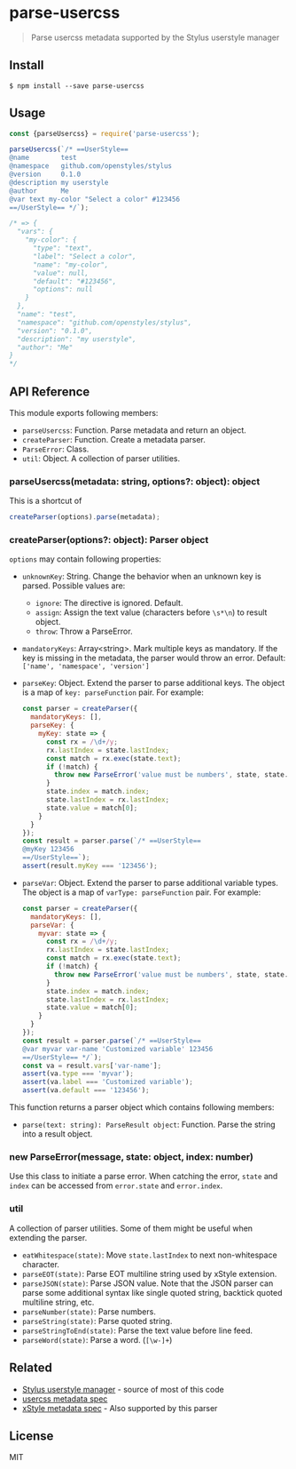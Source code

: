 # parse-usercss
> Parse usercss metadata supported by the Stylus userstyle manager


## Install

```
$ npm install --save parse-usercss
```


## Usage

```js
const {parseUsercss} = require('parse-usercss');

parseUsercss(`/* ==UserStyle==
@name        test
@namespace   github.com/openstyles/stylus
@version     0.1.0
@description my userstyle
@author      Me
@var text my-color "Select a color" #123456
==/UserStyle== */`);

/* => {
  "vars": {
    "my-color": {
      "type": "text",
      "label": "Select a color",
      "name": "my-color",
      "value": null,
      "default": "#123456",
      "options": null
    }
  },
  "name": "test",
  "namespace": "github.com/openstyles/stylus",
  "version": "0.1.0",
  "description": "my userstyle",
  "author": "Me"
}
*/
```

## API Reference

This module exports following members:

* `parseUsercss`: Function. Parse metadata and return an object.
* `createParser`: Function. Create a metadata parser.
* `ParseError`: Class.
* `util`: Object. A collection of parser utilities.

### parseUsercss(metadata: string, options?: object): object

This is a shortcut of

```js
createParser(options).parse(metadata);
```

### createParser(options?: object): Parser object

`options` may contain following properties:

* `unknownKey`: String. Change the behavior when an unknown key is parsed. Possible values are:

  - `ignore`: The directive is ignored. Default.
  - `assign`: Assign the text value (characters before `\s*\n`) to result object.
  - `throw`: Throw a ParseError.

* `mandatoryKeys`: Array&lt;string>. Mark multiple keys as mandatory. If the key is missing in the metadata, the parser would throw an error. Default: `['name', 'namespace', 'version']`
* `parseKey`: Object. Extend the parser to parse additional keys. The object is a map of `key: parseFunction` pair. For example:

  ```js
  const parser = createParser({
    mandatoryKeys: [],
    parseKey: {
      myKey: state => {
        const rx = /\d+/y;
        rx.lastIndex = state.lastIndex;
        const match = rx.exec(state.text);
        if (!match) {
          throw new ParseError('value must be numbers', state, state.lastIndex);
        }
        state.index = match.index;
        state.lastIndex = rx.lastIndex;
        state.value = match[0];
      }
    }
  });
  const result = parser.parse(`/* ==UserStyle==
  @myKey 123456
  ==/UserStyle==`);
  assert(result.myKey === '123456');
  ```

* `parseVar`: Object. Extend the parser to parse additional variable types. The object is a map of `varType: parseFunction` pair. For example:

  ```js
  const parser = createParser({
    mandatoryKeys: [],
    parseVar: {
      myvar: state => {
        const rx = /\d+/y;
        rx.lastIndex = state.lastIndex;
        const match = rx.exec(state.text);
        if (!match) {
          throw new ParseError('value must be numbers', state, state.lastIndex);
        }
        state.index = match.index;
        state.lastIndex = rx.lastIndex;
        state.value = match[0];
      }
    }
  });
  const result = parser.parse(`/* ==UserStyle==
  @var myvar var-name 'Customized variable' 123456
  ==/UserStyle== */`);
  const va = result.vars['var-name'];
  assert(va.type === 'myvar');
  assert(va.label === 'Customized variable');
  assert(va.default === '123456');
  ```

This function returns a parser object which contains following members:

* `parse(text: string): ParseResult object`: Function. Parse the string into a result object.

### new ParseError(message, state: object, index: number)

Use this class to initiate a parse error. When catching the error, `state` and `index` can be accessed from `error.state` and `error.index`.

### util

A collection of parser utilities. Some of them might be useful when extending the parser.

* `eatWhitespace(state)`: Move `state.lastIndex` to next non-whitespace character.
* `parseEOT(state)`: Parse EOT multiline string used by xStyle extension.
* `parseJSON(state)`: Parse JSON value. Note that the JSON parser can parse some additional syntax like single quoted string, backtick quoted multiline string, etc.
* `parseNumber(state)`: Parse numbers.
* `parseString(state)`: Parse quoted string.
* `parseStringToEnd(state)`: Parse the text value before line feed.
* `parseWord(state)`: Parse a word. (`[\w-]+`)

## Related

- [Stylus userstyle manager](https://github.com/openstyles/stylus) - source of most of this code
- [usercss metadata spec](https://github.com/openstyles/stylus/wiki/Usercss)
- [xStyle metadata spec](https://github.com/FirefoxBar/xStyle/wiki/Style-format#userless-representation) - Also supported by this parser

## License

MIT
